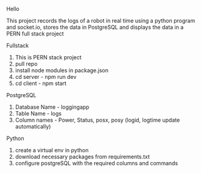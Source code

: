 Hello

This project records the logs of a robot in real time using a python program and socket.io, stores the data in PostgreSQL and displays the data in a PERN full stack project 

Fullstack
1) This is PERN stack project
2) pull repo
3) install node modules in package.json
4) cd server - npm run dev
5) cd client - npm start

PostgreSQL
1) Database Name - loggingapp
2) Table Name - logs
3) Column names - Power, Status, posx, posy (logid, logtime update automatically)

Python
1) create a virtual env in python
2) download necessary packages from requirements.txt
3) configure postgreSQL with the required columns and commands 

